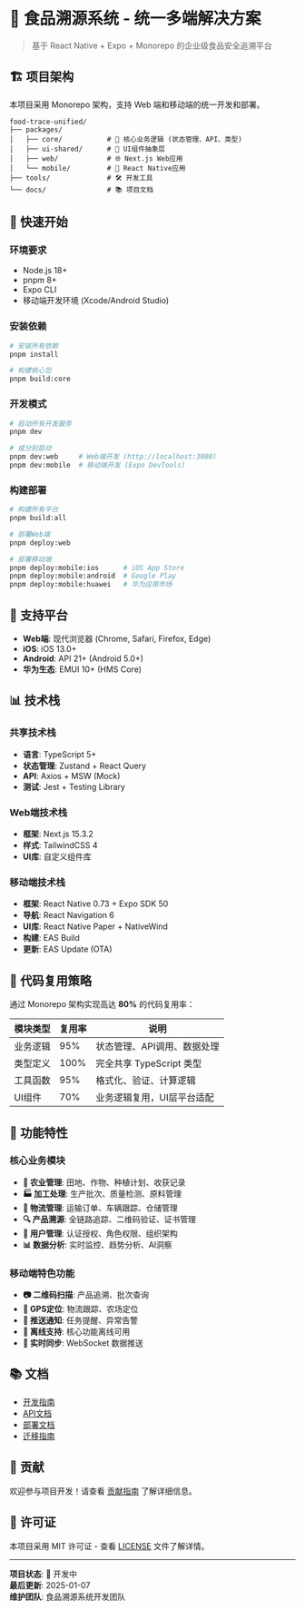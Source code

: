 # 🍃 食品溯源系统 - 统一多端解决方案

> 基于 React Native + Expo + Monorepo 的企业级食品安全追溯平台

## 🏗️ 项目架构

本项目采用 Monorepo 架构，支持 Web 端和移动端的统一开发和部署。

```
food-trace-unified/
├── packages/
│   ├── core/           # 🎯 核心业务逻辑 (状态管理、API、类型)
│   ├── ui-shared/      # 🎨 UI组件抽象层
│   ├── web/            # 🌐 Next.js Web应用
│   └── mobile/         # 📱 React Native应用
├── tools/              # 🛠️ 开发工具
└── docs/               # 📚 项目文档
```

## 🚀 快速开始

### 环境要求
- Node.js 18+
- pnpm 8+
- Expo CLI
- 移动端开发环境 (Xcode/Android Studio)

### 安装依赖
```bash
# 安装所有依赖
pnpm install

# 构建核心包
pnpm build:core
```

### 开发模式
```bash
# 启动所有开发服务
pnpm dev

# 或分别启动
pnpm dev:web     # Web端开发 (http://localhost:3000)
pnpm dev:mobile  # 移动端开发 (Expo DevTools)
```

### 构建部署
```bash
# 构建所有平台
pnpm build:all

# 部署Web端
pnpm deploy:web

# 部署移动端
pnpm deploy:mobile:ios      # iOS App Store
pnpm deploy:mobile:android  # Google Play
pnpm deploy:mobile:huawei   # 华为应用市场
```

## 📱 支持平台

- **Web端**: 现代浏览器 (Chrome, Safari, Firefox, Edge)
- **iOS**: iOS 13.0+
- **Android**: API 21+ (Android 5.0+)
- **华为生态**: EMUI 10+ (HMS Core)

## 📊 技术栈

### 共享技术栈
- **语言**: TypeScript 5+
- **状态管理**: Zustand + React Query
- **API**: Axios + MSW (Mock)
- **测试**: Jest + Testing Library

### Web端技术栈
- **框架**: Next.js 15.3.2
- **样式**: TailwindCSS 4
- **UI库**: 自定义组件库

### 移动端技术栈
- **框架**: React Native 0.73 + Expo SDK 50
- **导航**: React Navigation 6
- **UI库**: React Native Paper + NativeWind
- **构建**: EAS Build
- **更新**: EAS Update (OTA)

## 🔄 代码复用策略

通过 Monorepo 架构实现高达 **80%** 的代码复用率：

| 模块类型 | 复用率 | 说明 |
|---------|--------|------|
| 业务逻辑 | 95% | 状态管理、API调用、数据处理 |
| 类型定义 | 100% | 完全共享 TypeScript 类型 |
| 工具函数 | 95% | 格式化、验证、计算逻辑 |
| UI组件 | 70% | 业务逻辑复用，UI层平台适配 |

## 🎯 功能特性

### 核心业务模块
- **🌾 农业管理**: 田地、作物、种植计划、收获记录
- **🏭 加工处理**: 生产批次、质量检测、原料管理
- **🚚 物流管理**: 运输订单、车辆跟踪、仓储管理
- **🔍 产品溯源**: 全链路追踪、二维码验证、证书管理
- **👥 用户管理**: 认证授权、角色权限、组织架构
- **📊 数据分析**: 实时监控、趋势分析、AI洞察

### 移动端特色功能
- **📷 二维码扫描**: 产品追溯、批次查询
- **📍 GPS定位**: 物流跟踪、农场定位
- **📱 推送通知**: 任务提醒、异常告警
- **💾 离线支持**: 核心功能离线可用
- **🔔 实时同步**: WebSocket 数据推送

## 📚 文档

- [开发指南](./docs/development-guide.md)
- [API文档](./docs/api-documentation.md)
- [部署文档](./docs/deployment-guide.md)
- [迁移指南](./docs/migration-guide.md)

## 🤝 贡献

欢迎参与项目开发！请查看 [贡献指南](./CONTRIBUTING.md) 了解详细信息。

## 📄 许可证

本项目采用 MIT 许可证 - 查看 [LICENSE](LICENSE) 文件了解详情。

---

**项目状态**: 🚧 开发中  
**最后更新**: 2025-01-07  
**维护团队**: 食品溯源系统开发团队